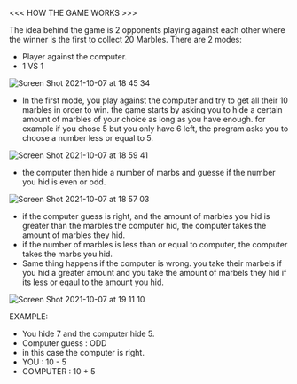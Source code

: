 <<< HOW THE GAME WORKS >>>

The idea behind the game is 2 opponents playing against each other where the winner is the first to collect 20 Marbles.
There are 2 modes: 
   - Player against the computer.
   - 1 VS 1

![Screen Shot 2021-10-07 at 18 45 34](https://user-images.githubusercontent.com/61026156/136437301-f3383785-6cd0-4464-a092-6580b9b288c9.png)

- In the first mode, you play against the computer and try to get all their 10 marbles in order to win.
the game starts by asking you to hide a certain amount of marbles of your choice as long as you have enough. for example if you chose 5 but you only have 6 left, the program asks you to choose a number less or equal to 5.

![Screen Shot 2021-10-07 at 18 59 41](https://user-images.githubusercontent.com/61026156/136438456-3e2c17bc-1621-4151-babb-63f91c0bbf24.png)


- the computer then hide a number of marbs and guesse if the number you hid is even or odd.

![Screen Shot 2021-10-07 at 18 57 03](https://user-images.githubusercontent.com/61026156/136438093-2f59ce7d-4383-4631-8df8-5e82c34274ae.png)

- if the computer guess is right, and the amount of marbles you hid is greater than the marbles the computer hid, the computer takes the amount of marbles they hid.
- if the number of marbles is less than or equal to computer, the computer takes the marbs you hid.
- Same thing happens if the computer is wrong. you take their marbels if you hid a greater amount and you take the amount of marbels they hid if its less or eqaul to the amount you hid. 


![Screen Shot 2021-10-07 at 19 11 10](https://user-images.githubusercontent.com/61026156/136439889-21709c23-886b-4deb-ba84-5c9c4a123d38.png)


EXAMPLE:

- You hide 7 and the computer hide 5. 
- Computer guess : ODD
- in this case the computer is right.
- YOU : 10 - 5 
- COMPUTER : 10 + 5
